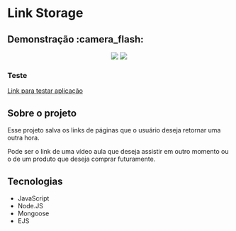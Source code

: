<h1>Link Storage</h1>

<div>
  <h2>Demonstração :camera_flash:</h2>
  <div align="center">
    <img src="https://user-images.githubusercontent.com/98817641/177824343-61d2ae0b-bcf1-4efc-a92d-e119ed9f8a64.gif">
    <img src="https://user-images.githubusercontent.com/98817641/177824483-3fe0cb6e-fa80-4e78-ba9a-b3f6afdcd1ba.gif">
  </div>
  <h3>Teste</h3>
  <a href="https://diegoaugustodev.github.io/Link-Storage/">Link para testar aplicação</a>
</div>

<div>
  <h2>Sobre o projeto</h2>
  <p>Esse projeto salva os links de páginas que o usuário deseja retornar uma outra hora.</p>
  <p>Pode ser o link de uma vídeo aula que deseja assistir em outro momento ou o de um produto que deseja comprar futuramente.</p>
  </div>
  
  <div>
  <h2>Tecnologias</h2>
  <ul>
    <li>JavaScript</li>
    <li>Node.JS</li>
    <li>Mongoose</li>
    <li>EJS</li>
  </ul>
  </div>
